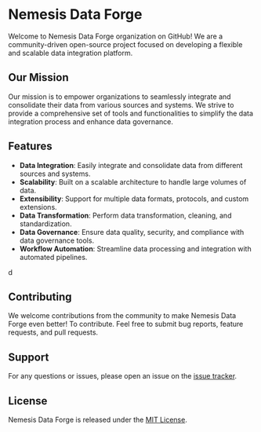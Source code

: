 # Nemesis Data Forge

Welcome to Nemesis Data Forge organization on GitHub! We are a community-driven open-source project focused on developing a flexible and scalable data integration platform.

## Our Mission

Our mission is to empower organizations to seamlessly integrate and consolidate their data from various sources and systems. We strive to provide a comprehensive set of tools and functionalities to simplify the data integration process and enhance data governance.

## Features

- **Data Integration**: Easily integrate and consolidate data from different sources and systems.
- **Scalability**: Built on a scalable architecture to handle large volumes of data.
- **Extensibility**: Support for multiple data formats, protocols, and custom extensions.
- **Data Transformation**: Perform data transformation, cleaning, and standardization.
- **Data Governance**: Ensure data quality, security, and compliance with data governance tools.
- **Workflow Automation**: Streamline data processing and integration with automated pipelines.

d
## Contributing

We welcome contributions from the community to make Nemesis Data Forge even better! To contribute. Feel free to submit bug reports, feature requests, and pull requests.

## Support

For any questions or issues, please open an issue on the [issue tracker](https://github.com/Nemesis-Data-Forge/issues).

## License

Nemesis Data Forge is released under the [MIT License](LICENSE).

